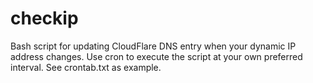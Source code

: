 # checkip
Bash script for updating CloudFlare DNS entry when your dynamic IP address changes. Use cron to execute the script at your own preferred interval. See crontab.txt as example.
